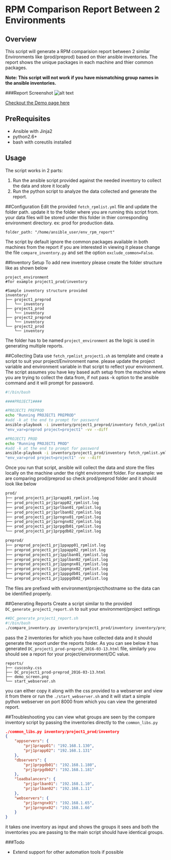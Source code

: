 RPM Comparison Report Between 2 Environments
======

Overview
------
This script will generate a RPM comparision report between 2 similar Environments
like (prod/preprod) based on thier ansible inventories. The report shows the
unique packages in each machine and thier common packages.

**Note: This script will not work if you have mismatching group names in the ansible inventories.**

###Report Screenshot
![alt text][screenshot]

[screenshot]:
https://github.com/tuxfight3r/env_rpm_report/raw/master/reports/demo_screen.png
"Report Screenshot"

[Checkout the Demo page
here](http://htmlpreview.github.io/?https://github.com/tuxfight3r/env_rpm_report/blob/master/reports/DC_project1_prod-preprod_2016-03-14.html)

PreRequisites
------
* Ansible with Jinja2
* python2.6+
* bash with coreutils installed

Usage
------
The script works in 2 parts:

1. Run the ansible script provided against the needed inventory to collect the data and store it locally
2. Run the python script to analyze the data collected and generate the report.

##Configuration
Edit the provided `fetch_rpmlist.yml` file and update the folder path. update
it to the folder where you are running this script from. your data files will be
stored under this folder in thier corresponding environment directory. ex: prod
for production data.
```
folder_path: "/home/ansible_user/env_rpm_report"
```
The script by default ignore the common packages available in both machines
from the report if you are interested in viewing it please change the
file `compare_inventory.py` and set the option `exclude_common=False`.

##Inventory Setup
To add new inventory please create the folder structure like as shown below
```
project_environment
#for example project1_prod/inventory 

#Sample inventory structure provided
inventory/
├── project1_preprod
│   └── inventory
├── project1_prod
│   └── inventory
├── project2_preprod
│   └── inventory
└── project2_prod
    └── inventory

```
The folder has to be named `project_environment` as the logic is used in
generating multiple reports. 

##Collecting Data
use `fetch_rpmlist_project1.sh` as template and create a script to suit your
project/Environment name. please update the project variable and environment variable in
that script to reflect your environment. The script assumes you have key based
auth setup from the machine where you are trying to collect the data from, if
not pass -k option to the ansible command and it will prompt for password.

```bash
#!/bin/bash

####PROJECT1####

#PROJECT1 PREPROD
echo "Running PROJECT1 PREPROD"
#add -k at the end to prompt for password
ansible-playbook -i inventory/project1_preprod/inventory fetch_rpmlist.yml -e
"env_var=preprod project=project1" -vv --diff

#PROJECT1 PROD
echo "Running PROJECT1 PROD"
#add -k at the end to prompt for password
ansible-playbook -i inventory/project1_prod/inventory fetch_rpmlist.yml -e
"env_var=prod project=project1" -vv --diff

```

Once you run that script, ansible will collect the data and store the files locally on the machine
under the right environment folder.
For example: we are comparing prod/preprod so check prod/preprod folder and it should look like below
```bash
prod/
├── prod_project1_prj1prapp01_rpmlist.log
├── prod_project1_prj1prapp02_rpmlist.log
├── prod_project1_prj1prlban01_rpmlist.log
├── prod_project1_prj1prlban02_rpmlist.log
├── prod_project1_prj1prngnx01_rpmlist.log
├── prod_project1_prj1prngnx02_rpmlist.log
├── prod_project1_prj1prpgdb01_rpmlist.log
└── prod_project1_prj1prpgdb02_rpmlist.log

preprod/
├── preprod_project1_prj1ppapp01_rpmlist.log
├── preprod_project1_prj1ppapp02_rpmlist.log
├── preprod_project1_prj1pplban01_rpmlist.log
├── preprod_project1_prj1pplban02_rpmlist.log
├── preprod_project1_prj1ppngnx01_rpmlist.log
├── preprod_project1_prj1ppngnx02_rpmlist.log
├── preprod_project1_prj1pppgdb01_rpmlist.log
└── preprod_project1_prj1pppgdb02_rpmlist.log

```
The files are prefixed with environment/project/hostname so the data can be identified properly.

##Generating Reports
Create a script similar to the provided `DC_generate_project1_report.sh` to suit
your environment/project settings
```bash
##DC_generate_project1_report.sh 
#!/bin/bash
./compare_inventory.py inventory/project1_prod/inventory inventory/project1_preprod/inventory DC

```
pass the 2 inventories for which you have collected data and it should generate the
report under the reports folder. As you can see below it has generated
`DC_project1_prod-preprod_2016-03-13.html` file, similarly you should see a
report for your project/environment/DC value.

```
reports/
├── cuscosky.css
├── DC_project1_prod-preprod_2016-03-13.html
├── demo_screen.png
└── start_webserver.sh
```

you can either copy it along with the css provided to a webserver and view
it from there or run the `./start_webserver.sh` and it will start a simple 
python webserver on port 8000 from which you can view the generated report.

##Troubleshooting
you can view what groups are seen by the compare inventory script by passing
the inventories directly to the `common_libs.py`

```json
./common_libs.py inventory/project1_prod/inventory 
{
    "appservers": {
        "prj1prapp01": "192.168.1.130", 
        "prj1prapp02": "192.168.1.131"
    }, 
    "dbservers": {
        "prj1prpgdb01": "192.168.1.180", 
        "prj1prpgdb02": "192.168.1.181"
    }, 
    "loadbalancers": {
        "prj1prlban01": "192.168.1.10", 
        "prj1prlban02": "192.168.1.11"
    }, 
    "webservers": {
        "prj1prngnx01": "192.168.1.65", 
        "prj1prngnx02": "192.168.1.66"
    }
}
```
it takes one inventory as input and shows the groups it sees and both the inventories
you are passing to the main script should have identical groups.

###Todo
* Extend support for other automation tools if possible



